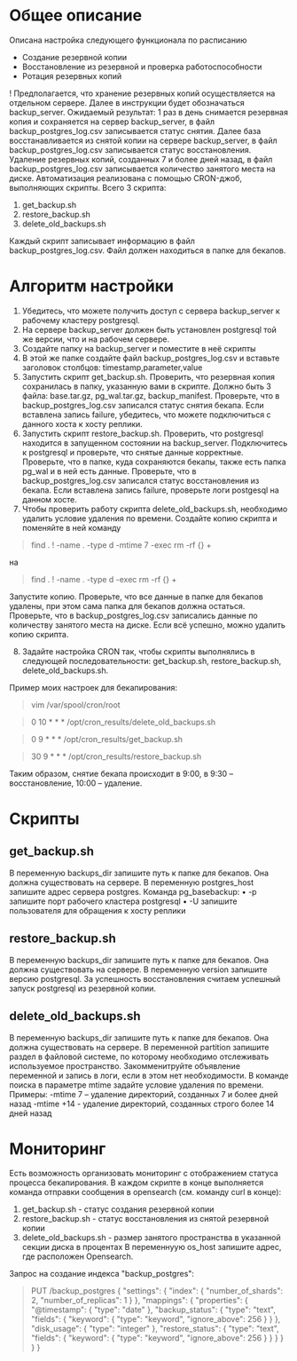 # Общее описание
Описана настройка следующего функционала по расписанию
*	Создание резервной копии
*	Восстановление из резервной и проверка работоспособности
*	Ротация резервных копий

! Предполагается, что хранение резервных копий осуществляется на отдельном сервере. Далее в инструкции будет обозначаться backup_server. 
Ожидаемый результат: 
1 раз в день снимается резервная копия и сохраняется на сервер  backup_server, в файл backup_postgres_log.csv записывается статус снятия. Далее база восстанавливается из снятой копии на сервере backup_server, в файл backup_postgres_log.csv записывается статус восстановления. Удаление резервных копий, созданных 7 и более дней назад, в файл backup_postgres_log.csv записывается количество занятого места на диске.
Автоматизация реализована с помощью CRON-джоб, выполняющих скрипты. Всего 3 скрипта:
1)	get_backup.sh
2)	restore_backup.sh
3)	delete_old_backups.sh

Каждый скрипт записывает информацию в файл backup_postgres_log.csv. Файл должен находиться в папке для бекапов.

# Алгоритм настройки
1.	Убедитесь, что можете получить доступ с сервера backup_server к рабочему кластеру postgresql.
2.	На сервере backup_server должен быть установлен postgresql той же версии, что и на рабочем сервере.
3.	Создайте папку на backup_server и поместите в неё скрипты
4.	В этой же папке создайте файл backup_postgres_log.csv и вставьте заголовок столбцов:
timestamp,parameter,value
5.	Запустить скрипт get_backup.sh. Проверить, что резервная копия сохранилась в папку, указанную вами в скрипте. Должно быть 3 файла: base.tar.gz, pg_wal.tar.gz, backup_manifest. Проверьте, что в backup_postgres_log.csv записался статус снятия бекапа. Если вставлена запись failure, убедитесь, что можете подключиться с данного хоста к хосту реплики. 
6.	Запустить скрипт restore_backup.sh. Проверить, что postgresql находится в запущенном состоянии на backup_server. Подключитесь к postgresql и проверьте, что снятые данные корректные. Проверьте, что в папке, куда сохраняются бекапы, также есть папка pg_wal и в ней есть данные. Проверьте, что в backup_postgres_log.csv записался статус восстановления из бекапа. Если вставлена запись failure, проверьте логи postgesql на данном хосте.
7.	Чтобы проверить работу скрипта delete_old_backups.sh, необходимо удалить условие удаления по времени. Создайте копию скрипта и поменяйте в ней команду

> find . ! -name . -type d -mtime 7 -exec rm -rf {} +

на 

> find . ! -name . -type d -exec rm -rf {} +

Запустите копию. Проверьте, что все данные в папке для бекапов удалены, при этом сама папка для бекапов должна остаться. Проверьте, что в backup_postgres_log.csv записались данные по количеству занятого места на диске. Если всё успешно, можно удалить копию скрипта.

8.	Задайте настройка CRON так, чтобы скрипты выполнялись в следующей последовательности: get_backup.sh, restore_backup.sh, delete_old_backups.sh. 

Пример моих настроек для бекапирования:

> vim /var/spool/cron/root

> 0 10 * * * /opt/cron_results/delete_old_backups.sh

> 0 9 * * * /opt/cron_results/get_backup.sh

> 30 9 * * * /opt/cron_results/restore_backup.sh

Таким образом, снятие бекапа происходит в 9:00, в 9:30 – восстановление, 10:00 – удаление.


# Скрипты
## get_backup.sh
В переменную backups_dir запишите путь к папке для бекапов. Она должна существовать на сервере. 
В переменную postgres_host запишите адрес сервера postgres. 
Команда pg_basebackup:
•	-p запишите порт рабочего кластера postgresql
•	-U запишите пользователя для обращения к хосту реплики

## restore_backup.sh
В переменную backups_dir запишите путь к папке для бекапов. Она должна существовать на сервере. 
В переменную version запишите версию postgresql. 
За успешность восстановления считаем успешный запуск postgresql из резервной копии.

## delete_old_backups.sh
В переменную backups_dir запишите путь к папке для бекапов. Она должна существовать на сервере. 
В переменной partition запишите раздел в файловой системе, по которому необходимо отслеживать используемое пространство. Закомменитруйте объявление переменной и запись в логи, если в этом нет необходимости.
В команде поиска в параметре mtime задайте условие удаления по времени. 
Примеры:
-mtime 7 – удаление директорий, созданных 7 и более дней назад
-mtime +14 - удаление директорий, созданных строго более 14 дней назад

# Мониторинг
Есть возможность организовать мониторинг с отображением статуса процесса бекапирования.
В каждом скрипте в конце выполняется команда отправки сообщения в opensearch (см. команду curl в конце):
1) get_backup.sh - статус создания резервной копии
2) restore_backup.sh - статус восстановления из снятой резервной копии
3) delete_old_backups.sh - размер занятого пространства в указанной секции диска в процентах
В переменнуую os_host запишите адрес, где расположен Opensearch.

Запрос на создание индекса "backup_postgres":
> PUT /backup_postgres
{
  "settings": {
    "index": {
      "number_of_shards": 2,
      "number_of_replicas": 1
    }
  },
  "mappings": {
    "properties": {
      "@timestamp": {
            "type": "date"
          },
      "backup_status": {
        "type": "text",
        "fields": {
          "keyword": {
            "type": "keyword",
            "ignore_above": 256
          }
        }
      },
      "disk_usage": {
        "type": "integer"
      },
      "restore_status": {
        "type": "text",
        "fields": {
          "keyword": {
            "type": "keyword",
              "ignore_above": 256
          }
        }
      }
    }
  }
}
